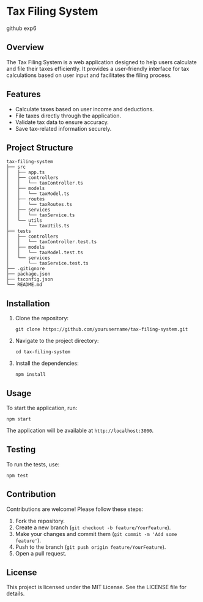# Tax Filing System
github exp6
## Overview
The Tax Filing System is a web application designed to help users calculate and file their taxes efficiently. It provides a user-friendly interface for tax calculations based on user input and facilitates the filing process.

## Features
- Calculate taxes based on user income and deductions.
- File taxes directly through the application.
- Validate tax data to ensure accuracy.
- Save tax-related information securely.

## Project Structure
```
tax-filing-system
├── src
│   ├── app.ts
│   ├── controllers
│   │   └── taxController.ts
│   ├── models
│   │   └── taxModel.ts
│   ├── routes
│   │   └── taxRoutes.ts
│   ├── services
│   │   └── taxService.ts
│   └── utils
│       └── taxUtils.ts
├── tests
│   ├── controllers
│   │   └── taxController.test.ts
│   ├── models
│   │   └── taxModel.test.ts
│   └── services
│       └── taxService.test.ts
├── .gitignore
├── package.json
├── tsconfig.json
└── README.md
```

## Installation
1. Clone the repository:
   ```
   git clone https://github.com/yourusername/tax-filing-system.git
   ```
2. Navigate to the project directory:
   ```
   cd tax-filing-system
   ```
3. Install the dependencies:
   ```
   npm install
   ```

## Usage
To start the application, run:
```
npm start
```
The application will be available at `http://localhost:3000`.

## Testing
To run the tests, use:
```
npm test
```

## Contribution
Contributions are welcome! Please follow these steps:
1. Fork the repository.
2. Create a new branch (`git checkout -b feature/YourFeature`).
3. Make your changes and commit them (`git commit -m 'Add some feature'`).
4. Push to the branch (`git push origin feature/YourFeature`).
5. Open a pull request.

## License
This project is licensed under the MIT License. See the LICENSE file for details.